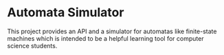 Automata Simulator
==================

This project provides an API and a simulator for automatas like finite-state
machines which is intended to be a helpful learning tool for computer science
students.

